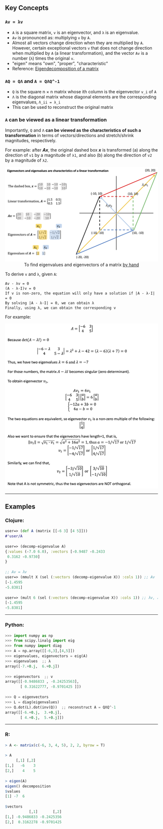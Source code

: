 ## Key Concepts

### ```Av = λv```

- ```A``` is a square matrix, ```v``` is an eigenvector, and ```λ``` is an eigenvalue.
- ```Av``` is pronounced as: multiplying ```v``` by ```A```.
- Almost all vectors change direction when they are multiplied by ```A```. However, certain exceptional vectors ```v``` that does not change direction when multiplied by ```A``` (a linear transformation), and the vector ```Av``` is a number (```λ```) times the original ```v```.
- "eigen" means "own", "proper", "characteristic"
- Reference: <a href="https://en.wikipedia.org/wiki/Eigendecomposition_of_a_matrix">Eigendecomposition of a matrix</a>

### ```AQ = QΛ``` and ```A = QΛQ^-1```

- ```Q``` is the square n × n matrix whose ith column is the eigenvector ```v_i``` of ```A```
- ```Λ``` is the diagonal matrix whose diagonal elements are the corresponding eigenvalues, ```Λ_ii = λ_i```
- This can be used to reconstruct the original matrix

### ```A``` can be viewed as a linear transformation

Importantly, ```Q``` and ```Λ``` <b>can be viewed as the characteristics of such a transformation</b> in terms of vectors/directions and stretch/shrink magnitudes, respectively.

For example: after <b><i>Ax</i></b>, the original dashed box <b><i>x</i></b> is transformed (a) along the direction of ```v1``` by a magnitude of ```λ1```, and also (b) along the direction of ```v2``` by a magnitude of ```λ2```.

<p align="center"><img src="./images/eigenvalue_eigenvector_as_characteristics_of_A.png" width="800px></p>

<hr>

### To find eigenvalues and eigenvectors of a matrix <a href="http://math.mit.edu/~gs/linearalgebra/ila0601.pdf">by hand</a>

To derive ```v``` and ```λ```, given ```A```:
```
Av - λv = 0
(A - λ·I)v = 0
If v is non-zero, the equation will only have a solution if |A - λ·I| = 0
By solving |A - λ·I| = 0, we can obtain λ
Finally, using λ, we can obtain the corresponding v
```

For example:
<p align="center"><img src="./images/eigenvalue_eigenvector_by_hand.png" width="700px"></p>

<hr>

## Examples

### Clojure:
```Clojure
user=> (def A (matrix [[-6 3] [4 5]]))
#'user/A

user=> (decomp-eigenvalue A)
{:values (-7.0 6.0), :vectors [-0.9487 -0.2433
 0.3162 -0.9730]
}

;; Av = λv
user=> (mmult X (sel (:vectors (decomp-eigenvalue X)) :cols 1)) ;; Av
[-1.4595
-5.8381]

user=> (mult 6 (sel (:vectors (decomp-eigenvalue X)) :cols 1)) ;; λv, λ = 6
[-1.4595
-5.8381]
```

<hr>

### Python:
```Python
>>> import numpy as np
>>> from scipy.linalg import eig
>>> from numpy import diag
>>> A = np.array([[-6,3],[4,5]])
>>> eigenvalues, eigenvectors = eig(A)
>>> eigenvalues  ;; λ
array([-7.+0.j,  6.+0.j])

>>> eigenvectors  ;; v
array([[-0.9486833 , -0.24253563],
       [ 0.31622777, -0.9701425 ]])
       
>>> Q = eigenvectors
>>> L = diag(eigenvalues)
>>> Q.dot(L).dot(inv(Q))  ;; reconstruct A = QΛQ^-1
array([[-6.+0.j,  3.+0.j],
       [ 4.+0.j,  5.+0.j]])
```

<hr>

### R:
```R
> A <- matrix(c(-6, 3, 4, 5), 2, 2, byrow = T)

> A
     [,1] [,2]
[1,]   -6    3
[2,]    4    5

> eigen(A)
eigen() decomposition
$values
[1] -7  6

$vectors
           [,1]       [,2]
[1,] -0.9486833 -0.2425356
[2,]  0.3162278 -0.9701425
```
